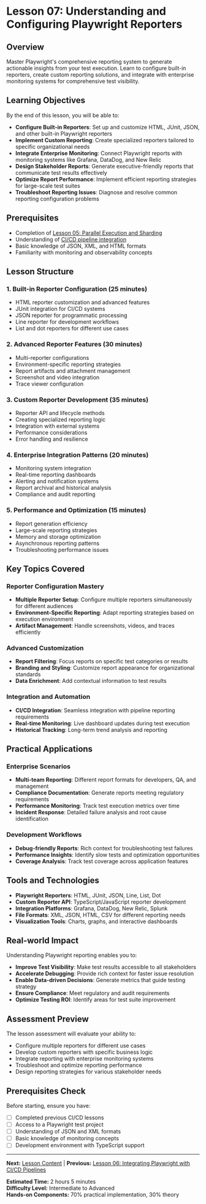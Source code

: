 # Lesson 07: Understanding and Configuring Playwright Reporters

## Overview
Master Playwright's comprehensive reporting system to generate actionable insights from your test execution. Learn to configure built-in reporters, create custom reporting solutions, and integrate with enterprise monitoring systems for comprehensive test visibility.

## Learning Objectives
By the end of this lesson, you will be able to:

- **Configure Built-in Reporters**: Set up and customize HTML, JUnit, JSON, and other built-in Playwright reporters
- **Implement Custom Reporting**: Create specialized reporters tailored to specific organizational needs
- **Integrate Enterprise Monitoring**: Connect Playwright reports with monitoring systems like Grafana, DataDog, and New Relic
- **Design Stakeholder Reports**: Generate executive-friendly reports that communicate test results effectively
- **Optimize Report Performance**: Implement efficient reporting strategies for large-scale test suites
- **Troubleshoot Reporting Issues**: Diagnose and resolve common reporting configuration problems

## Prerequisites
- Completion of [Lesson 05: Parallel Execution and Sharding](../lesson-05-parallel-execution-and-sharding/README.md)
- Understanding of [CI/CD pipeline integration](../lesson-06-integrating-playwright-with-ci-cd-pipelines/README.md)
- Basic knowledge of JSON, XML, and HTML formats
- Familiarity with monitoring and observability concepts

## Lesson Structure

### 1. **Built-in Reporter Configuration** (25 minutes)
- HTML reporter customization and advanced features
- JUnit integration for CI/CD systems
- JSON reporter for programmatic processing
- Line reporter for development workflows
- List and dot reporters for different use cases

### 2. **Advanced Reporter Features** (30 minutes)
- Multi-reporter configurations
- Environment-specific reporting strategies
- Report artifacts and attachment management
- Screenshot and video integration
- Trace viewer configuration

### 3. **Custom Reporter Development** (35 minutes)
- Reporter API and lifecycle methods
- Creating specialized reporting logic
- Integration with external systems
- Performance considerations
- Error handling and resilience

### 4. **Enterprise Integration Patterns** (20 minutes)
- Monitoring system integration
- Real-time reporting dashboards
- Alerting and notification systems
- Report archival and historical analysis
- Compliance and audit reporting

### 5. **Performance and Optimization** (15 minutes)
- Report generation efficiency
- Large-scale reporting strategies
- Memory and storage optimization
- Asynchronous reporting patterns
- Troubleshooting performance issues

## Key Topics Covered

### Reporter Configuration Mastery
- **Multiple Reporter Setup**: Configure multiple reporters simultaneously for different audiences
- **Environment-Specific Reporting**: Adapt reporting strategies based on execution environment
- **Artifact Management**: Handle screenshots, videos, and traces efficiently

### Advanced Customization
- **Report Filtering**: Focus reports on specific test categories or results
- **Branding and Styling**: Customize report appearance for organizational standards
- **Data Enrichment**: Add contextual information to test results

### Integration and Automation
- **CI/CD Integration**: Seamless integration with pipeline reporting requirements
- **Real-time Monitoring**: Live dashboard updates during test execution
- **Historical Tracking**: Long-term trend analysis and reporting

## Practical Applications

### Enterprise Scenarios
- **Multi-team Reporting**: Different report formats for developers, QA, and management
- **Compliance Documentation**: Generate reports meeting regulatory requirements
- **Performance Monitoring**: Track test execution metrics over time
- **Incident Response**: Detailed failure analysis and root cause identification

### Development Workflows
- **Debug-friendly Reports**: Rich context for troubleshooting test failures
- **Performance Insights**: Identify slow tests and optimization opportunities
- **Coverage Analysis**: Track test coverage across application features

## Tools and Technologies
- **Playwright Reporters**: HTML, JUnit, JSON, Line, List, Dot
- **Custom Reporter API**: TypeScript/JavaScript reporter development
- **Integration Platforms**: Grafana, DataDog, New Relic, Splunk
- **File Formats**: XML, JSON, HTML, CSV for different reporting needs
- **Visualization Tools**: Charts, graphs, and interactive dashboards

## Real-world Impact
Understanding Playwright reporting enables you to:
- **Improve Test Visibility**: Make test results accessible to all stakeholders
- **Accelerate Debugging**: Provide rich context for faster issue resolution
- **Enable Data-driven Decisions**: Generate metrics that guide testing strategy
- **Ensure Compliance**: Meet regulatory and audit requirements
- **Optimize Testing ROI**: Identify areas for test suite improvement

## Assessment Preview
The lesson assessment will evaluate your ability to:
- Configure multiple reporters for different use cases
- Develop custom reporters with specific business logic
- Integrate reporting with enterprise monitoring systems
- Troubleshoot and optimize reporting performance
- Design reporting strategies for various stakeholder needs

## Prerequisites Check
Before starting, ensure you have:
- [ ] Completed previous CI/CD lessons
- [ ] Access to a Playwright test project
- [ ] Understanding of JSON and XML formats
- [ ] Basic knowledge of monitoring concepts
- [ ] Development environment with TypeScript support

---

**Next:** [Lesson Content](content.md) | **Previous:** [Lesson 06: Integrating Playwright with CI/CD Pipelines](../lesson-06-integrating-playwright-with-ci-cd-pipelines/README.md)

**Estimated Time:** 2 hours 5 minutes  
**Difficulty Level:** Intermediate to Advanced  
**Hands-on Components:** 70% practical implementation, 30% theory
